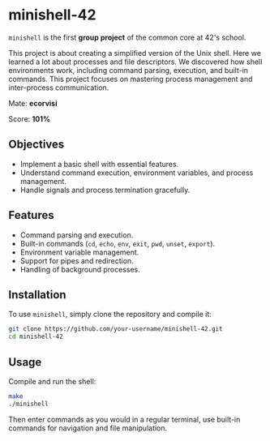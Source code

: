 # minishell-42

`minishell` is the first **group project** of the common core at 42's school.

This project is about creating a simplified version of the Unix shell. Here we learned a lot about processes and file descriptors. We discovered how shell environments work, including command parsing, execution, and built-in commands. This project focuses on mastering process management and inter-process communication.

Mate: **ecorvisi**

Score: **101%**

## Objectives

- Implement a basic shell with essential features.
- Understand command execution, environment variables, and process management.
- Handle signals and process termination gracefully.

## Features

- Command parsing and execution.
- Built-in commands (`cd`, `echo`, `env`, `exit`, `pwd`, `unset`, `export`).
- Environment variable management.
- Support for pipes and redirection.
- Handling of background processes.

## Installation

To use `minishell`, simply clone the repository and compile it:
   ```bash
   git clone https://github.com/your-username/minishell-42.git
   cd minishell-42
   ```

## Usage

Compile and run the shell:
  ```bash
  make
  ./minishell
  ```

Then enter commands as you would in a regular terminal, use built-in commands for navigation and file manipulation.
   
